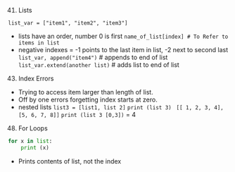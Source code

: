 
41. Lists 

`list_var = ["item1", "item2", "item3"]`
- lists have an order,  number 0 is first 
`name_of_list[index] # To Refer to items in list`
- negative indexes = -1 points to the last item in list, -2 next to second last 
`list_var, append("item4")` # appends to end of list
`list_var.extend(another list)` # adds list to end of list 
43.  Index Errors 
- Trying to access item larger than length of list.
- Off by one errors forgetting index starts at zero. 
- nested lists 
`list3 = [list1, list 2]` 
`print (list 3) `
`[[ 1, 2, 3, 4], [5, 6, 7, 8]]`
`print (list 3 [0,3])` = 4 
48. For Loops
``` python
for x in list: 
	print (x) 
```
- Prints contents of list, not the index